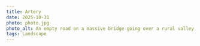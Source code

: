 ```yaml
---
title: Artery
date: 2025-10-31
photo: photo.jpg
photo_alt: An empty road on a massive bridge going over a rural valley
tags: Landscape
---
```

